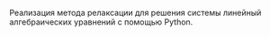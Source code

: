 Реализация метода релаксации для решения системы линейный алгебраических уравнений с помощью Python.
